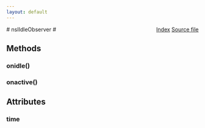 ```yaml
---
layout: default
---
```

<div class='links' style='float:right'><a href="../index.html">Index</a>
<a href="http://dxr.mozilla.org/mozilla-central/source/dom/interfaces/base/nsIIdleObserver.idl">Source file</a>
</div>
# nsIIdleObserver #

## Methods ##

### onidle() ###

### onactive() ###

## Attributes ##

### time ###
